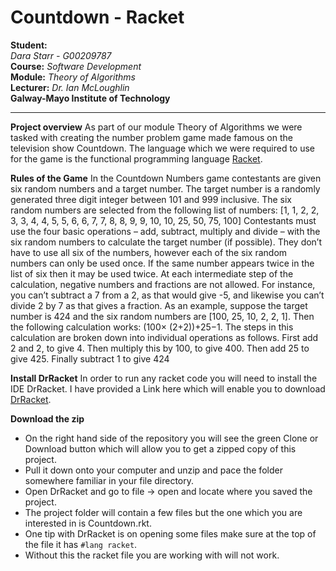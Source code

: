 **Countdown - Racket**
===================

**Student:**<br>
*Dara Starr - G00209787*<br>
**Course:** *Software Development*<br>
**Module:** *Theory of Algorithms*<br>
**Lecturer:** *Dr. Ian McLoughlin*<br>
**Galway-Mayo Institute of Technology**
****

**Project overview**
As part of our module Theory of Algorithms we were tasked with creating the number problem game made famous on the television show Countdown. The language which we were required to use for the game is the functional programming language [Racket](https://racket-lang.org/). 

**Rules of the Game**
In the Countdown Numbers game contestants are given six random numbers
and a target number. The target number is a randomly generated three digit
integer between 101 and 999 inclusive. The six random numbers are selected
from the following list of numbers:
[1, 1, 2, 2, 3, 3, 4, 4, 5, 5, 6, 6, 7, 7, 8, 8, 9, 9, 10, 10, 25, 50, 75, 100]
Contestants must use the four basic operations – add, subtract, multiply
and divide – with the six random numbers to calculate the target number
(if possible). They don’t have to use all six of the numbers, however each of
the six random numbers can only be used once. If the same number appears
twice in the list of six then it may be used twice. At each intermediate
step of the calculation, negative numbers and fractions are not allowed. For
instance, you can’t subtract a 7 from a 2, as that would give -5, and likewise
you can’t divide 2 by 7 as that gives a fraction.
As an example, suppose the target number is 424 and the six random
numbers are [100, 25, 10, 2, 2, 1]. Then the following calculation works: (100×
(2+2))+25−1. The steps in this calculation are broken down into individual
operations as follows. First add 2 and 2, to give 4. Then multiply this by
100, to give 400. Then add 25 to give 425. Finally subtract 1 to give 424

**Install DrRacket**
In order to run any racket code you will need to install the IDE DrRacket. I have provided a Link here which will enable you to download [DrRacket](https://racket-lang.org/download/).

**Download the zip**

 - On the right hand side of the repository you will see the green Clone or Download button which will allow you to get a zipped copy of this project.
 - Pull it down onto your computer and unzip and pace the folder somewhere familiar in your file directory.
 - Open DrRacket and go to file -> open and locate where you saved the project.
 - The project folder will contain a few files but the one which you are interested in is Countdown.rkt.
 - One tip with DrRacket is on opening some files make sure at the top of the file it has `#lang racket`.
 - Without this the racket file you are working with will not work.
